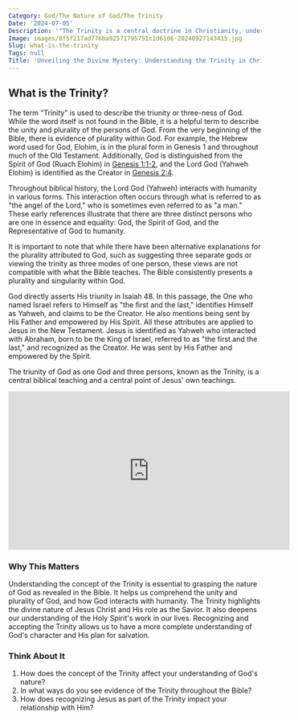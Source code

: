 ```yaml
---
Category: God/The Nature of God/The Trinity
Date: '2024-07-05'
Description: '"The Trinity is a central doctrine in Christianity, understanding God as Father, Son, and Holy Spirit. Explore the significance and complexities of this belief."'
Image: images/8f5f217ad776ba92571795751c1d61d6-20240927143415.jpg
Slug: what-is-the-trinity
Tags: null
Title: 'Unveiling the Divine Mystery: Understanding the Trinity in Christian Faith'
---
```


## What is the Trinity?

The term "Trinity" is used to describe the triunity or three-ness of God. While the word itself is not found in the Bible, it is a helpful term to describe the unity and plurality of the persons of God. From the very beginning of the Bible, there is evidence of plurality within God. For example, the Hebrew word used for God, Elohim, is in the plural form in Genesis 1 and throughout much of the Old Testament. Additionally, God is distinguished from the Spirit of God (Ruach Elohim) in [Genesis 1:1-2](https://www.bibleref.com/Genesis/1/Genesis-1-1.html), and the Lord God (Yahweh Elohim) is identified as the Creator in [Genesis 2:4](https://www.bibleref.com/Genesis/2/Genesis-2-4.html).

Throughout biblical history, the Lord God (Yahweh) interacts with humanity in various forms. This interaction often occurs through what is referred to as "the angel of the Lord," who is sometimes even referred to as "a man." These early references illustrate that there are three distinct persons who are one in essence and equality: God, the Spirit of God, and the Representative of God to humanity.

It is important to note that while there have been alternative explanations for the plurality attributed to God, such as suggesting three separate gods or viewing the trinity as three modes of one person, these views are not compatible with what the Bible teaches. The Bible consistently presents a plurality and singularity within God.

God directly asserts His triunity in Isaiah 48. In this passage, the One who named Israel refers to Himself as "the first and the last," identifies Himself as Yahweh, and claims to be the Creator. He also mentions being sent by His Father and empowered by His Spirit. All these attributes are applied to Jesus in the New Testament. Jesus is identified as Yahweh who interacted with Abraham, born to be the King of Israel, referred to as "the first and the last," and recognized as the Creator. He was sent by His Father and empowered by the Spirit.

The triunity of God as one God and three persons, known as the Trinity, is a central biblical teaching and a central point of Jesus' own teachings.


<iframe width="560" height="315" src="https://www.youtube.com/embed/uU6wzwpNTr0" frameborder="0" allow="autoplay; encrypted-media" allowfullscreen></iframe>


### Why This Matters

Understanding the concept of the Trinity is essential to grasping the nature of God as revealed in the Bible. It helps us comprehend the unity and plurality of God, and how God interacts with humanity. The Trinity highlights the divine nature of Jesus Christ and His role as the Savior. It also deepens our understanding of the Holy Spirit's work in our lives. Recognizing and accepting the Trinity allows us to have a more complete understanding of God's character and His plan for salvation.

### Think About It

1. How does the concept of the Trinity affect your understanding of God's nature?
2. In what ways do you see evidence of the Trinity throughout the Bible?
3. How does recognizing Jesus as part of the Trinity impact your relationship with Him?